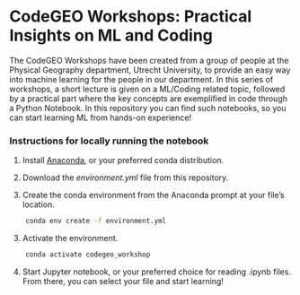 # CodeGEO Workshops: Practical Insights on ML and Coding

The CodeGEO Workshops have been created from a group of people at the Physical Geography department, Utrecht University, to provide an easy way into machine learning for the people in our department. In this series of workshops, a short lecture is given on a ML/Coding related topic, followed by a practical part where the key concepts are exemplified in code through a Python Notebook. In this repository you can find such notebooks, so you can start learning ML from hands-on experience!

### Instructions for locally running the notebook

1. Install [Anaconda](https://www.anaconda.com/download/), or your preferred conda distribution.

2. Download the *environment.yml* file from this repository. 

3. Create the conda environment from the Anaconda prompt at your file’s location.
```bash
    conda env create -f environment.yml
```

3. Activate the environment.
```bash
    conda activate codegeo_workshop
````

4. Start Jupyter notebook, or your preferred choice for reading .ipynb files. From there, you can select your file and start learning!
